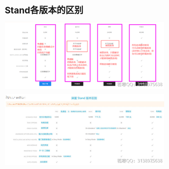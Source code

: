 # Stand各版本的区别

![](<../../.gitbook/assets/image (14).png>)

![](<../../.gitbook/assets/image (144).png>)

